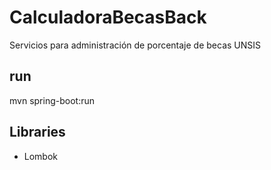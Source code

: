 # CalculadoraBecasBack
Servicios para administración de porcentaje de becas UNSIS

## run
mvn spring-boot:run

## Libraries
* Lombok
